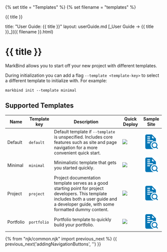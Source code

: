 {% set title = "Templates" %}
{% set filename = "templates" %}

<span id="title" class="d-none">{{ title }}</span>

<frontmatter>
  title: "User Guide: {{ title }}"
  layout: userGuide.md
</frontmatter>

<span id="link" class="d-none">
<md>[_User Guide → {{ title }}_]({{ filename }}.html)</md>
</span>

# {{ title }}

<div class="lead" id="overview">

MarkBind allows you to start off your new project with different templates.
</div>

During initialization you can add a flag `--template <template-key>` to select a different template to initialize with. For example:

```
markbind init --template minimal
```

## Supported Templates

Name    | Template key | Description | Quick Deploy | Sample Site
----    | -------      | ----------- | ------------ | -------
Default | `default`    | Default template if `--template` is unspecified. Includes core features such as site and page navigation for a more convenient quick start. | <a href="https://app.netlify.com/start/deploy?repository=https://github.com/MarkBind/init-typical-netlify"><img src="https://www.netlify.com/img/deploy/button.svg" /></a> | <a href='https://markbind-template-typical.netlify.app'><img src="../images/preview-icon.png" width="50" height="50" title="Preview"></a>
Minimal | `minimal`    | Minimalistic template that gets you started quickly. | <a href="https://app.netlify.com/start/deploy?repository=https://github.com/MarkBind/init-minimal-netlify"><img src="https://www.netlify.com/img/deploy/button.svg" /></a> | <a href='https://markbind-template-minimal.netlify.app'><img src="../images/preview-icon.png" width="50" height="50" title="Preview"></a>
Project     | `project`        | Project documentation template serves as a good starting point for project developers. This template includes both a user guide and a developer guide, with some formatted dummy content. | <a href="https://markbind-template-project.netlify.app/"><img src="https://www.netlify.com/img/deploy/button.svg" /></a> | <a href="https://markbind-template-project.netlify.app/"><img src="../images/preview-icon.png" width="50" height="50" title="Preview"></a>
Portfolio | `portfolio` | Portfolio template to quickly build your portfolio. | <a href="https://markbind-template-portfolio.netlify.app/"><img src="https://www.netlify.com/img/deploy/button.svg" /></a> | <a href="https://portfolio-template-markbind.netlify.app/"><img src="../images/preview-icon.png" width="50" height="50" title="Preview"></a>

{% from "njk/common.njk" import previous_next %}
{{ previous_next('addingNavigationButtons', '') }}